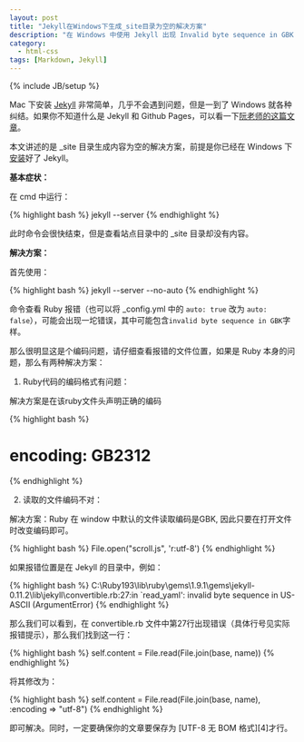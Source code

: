 ```yaml
---
layout: post
title: "Jekyll在Windows下生成_site目录为空的解决方案"
description: "在 Windows 中使用 Jekyll 出现 Invalid byte sequence in GBK 错误，导致 _site 目录为空的解决方案"
category:
  - html-css
tags: [Markdown, Jekyll]
---
```

{% include JB/setup %} 

Mac 下安装 [Jekyll][1] 非常简单，几乎不会遇到问题，但是一到了 Windows 就各种纠结。如果你不知道什么是 Jekyll 和 Github Pages，可以看一下[阮老师的这篇文章][2]。

本文讲述的是 \_site 目录生成内容为空的解决方案，前提是你已经在 Windows 下[安装][3]好了 Jekyll。

**基本症状：**

在 cmd 中运行：

{% highlight bash %}
jekyll --server
{% endhighlight %}

此时命令会很快结束，但是查看站点目录中的 \_site 目录却没有内容。

**解决方案：**

首先使用：

{% highlight bash %}
jekyll --server --no-auto
{% endhighlight %}

命令查看 Ruby 报错（也可以将 \_config.yml 中的 `auto: true` 改为 `auto: false`），可能会出现一坨错误，其中可能包含`invalid byte sequence in GBK`字样。

那么很明显这是个编码问题，请仔细查看报错的文件位置，如果是 Ruby 本身的问题，那么有两种解决方案：

1. Ruby代码的编码格式有问题：

解决方案是在该ruby文件头声明正确的编码

{% highlight bash %}
# encoding: GB2312
{% endhighlight %}

2. 读取的文件编码不对：

解决方案：Ruby 在 window 中默认的文件读取编码是GBK, 因此只要在打开文件时改变编码即可。

{% highlight bash %}
File.open("scroll.js", 'r:utf-8')
{% endhighlight %}

如果报错位置是在 Jekyll 的目录中，例如：

{% highlight bash %}
C:\Ruby193\lib\ruby\gems\1.9.1\gems\jekyll-0.11.2\lib\jekyll\convertible.rb:27:in `read_yaml': invalid byte sequence in US-ASCII (ArgumentError)
{% endhighlight %}

那么我们可以看到，在 convertible.rb 文件中第27行出现错误（具体行号见实际报错提示），那么我们找到这一行：

{% highlight bash %}
self.content = File.read(File.join(base, name))
{% endhighlight %}

将其修改为：

{% highlight bash %}
self.content = File.read(File.join(base, name), :encoding => "utf-8")
{% endhighlight %}

即可解决。同时，一定要确保你的文章要保存为 [UTF-8 无 BOM 格式][4]才行。



[1]: https://github.com/mojombo/jekyll
[2]: http://www.ruanyifeng.com/blog/2012/08/blogging_with_jekyll.html
[3]: https://github.com/mojombo/jekyll/wiki/install
[3]: http://wenwen.soso.com/z/q118420256.htm



